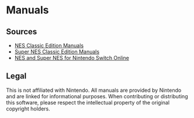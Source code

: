# Manuals

## Sources

- [NES Classic Edition Manuals](https://www.nintendo.co.jp/clv/manuals/en/index.html)
- [Super NES Classic Edition Manuals](https://www.nintendo.co.jp/clvs/manuals/en_us/index.html)
- [NES and Super NES for Nintendo Switch Online](https://www.nintendo.com/switch/online-service/nes/)

## Legal

This is not affiliated with Nintendo. All manuals are provided by Nintendo and are linked for informational purposes. When contributing or distributing this software, please respect the intellectual property of the original copyright holders.
